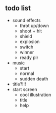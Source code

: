 ## todo list

<!-- - plr.car variable -->
<!-- - random player color -->
<!-- - offset attack range -->
<!-- - global brake -->
<!-- - out of bounds brake -->
<!-- - attack logic -->
<!-- - health logic -->
<!-- - collision logic -->
<!-- - sudden death? -->
<!-- - explosion animation -->
<!-- - background -->
<!-- - SHIELD -->
  <!-- - hold x to shield -->
  <!-- - only active car -->
  <!-- - no shooting while shielding -->
  <!-- - limited time -->
  <!-- - chip damage -->
  <!-- - emergency brake = x+z -->
  <!-- - UI/gfx -->
<!-- - UI feedback -->
  <!-- - blinking lights -->
  <!-- - blinking alerts -->
  <!-- - which car i switch 2 -->
  <!-- - countdown -->
  <!-- - smaller death circle -->
- sound effects
  - throt up/down
  - shoot + hit
  - shield
  - explosion
  - switch
  - winner
  - ready plr
- music
  - start
  - normal
  - sudden death
- title?!!!
- start screen
  - cool illustration
  - title
  <!-- - player ready -->
  - help
  <!-- - credits -->
<!-- - win screen -->
